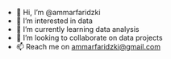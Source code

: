 - 👋 Hi, I’m @ammarfaridzki
- 👀 I’m interested in data
- 🌱 I’m currently learning data analysis
- 💞️ I’m looking to collaborate on data projects
- 📫 Reach me on ammarfaridzki@gmail.com

<!---
ammarfaridzki/ammarfaridzki is a ✨ special ✨ repository because its `README.md` (this file) appears on your GitHub profile.
You can click the Preview link to take a look at your changes.
--->
